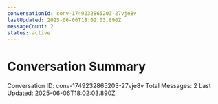 ```yaml
---
conversationId: conv-1749232865203-27vje8v
lastUpdated: 2025-06-06T18:02:03.890Z
messageCount: 2
status: active
---
```


# Conversation Summary

Conversation ID: conv-1749232865203-27vje8v
Total Messages: 2
Last Updated: 2025-06-06T18:02:03.890Z
